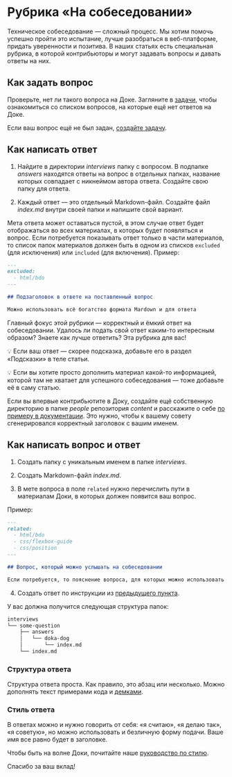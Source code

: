 # Рубрика «На собеседовании»

Техническое собеседование — сложный процесс. Мы хотим помочь успешно пройти это испытание, лучше разобраться в веб-платформе, придать уверенности и позитива. В наших статьях есть специальная рубрика, в которой контрибьюторы и могут задавать вопросы и давать ответы на них.

## Как задать вопрос

Проверьте, нет ли такого вопроса на Доке. Загляните в [задачи](https://github.com/doka-guide/content/issues?q=is%3Aopen+is%3Aissue+label%3Aсобеседование), чтобы ознакомиться со списком вопросов, на которые ещё нет ответов на Доке.

Если ваш вопрос ещё не был задан, [создайте задачу](https://github.com/doka-guide/content/issues/new?assignees=&labels=&template=3_empty.md&title=).

## Как написать ответ

1. Найдите в директории _interviews_ папку с вопросом. В подпапке _answers_ находятся ответы на вопрос в отдельных папках, название которых совпадает с никнеймом автора ответа. Создайте свою папку для ответа.

2. Каждый ответ — это отдельный Markdown-файл. Создайте файл _index.md_ внутри своей папки и напишите свой вариант.

Мета ответа может оставаться пустой, в этом случае ответ будет отображаться во всех материалах, в которых будет появляться и вопрос. Если потребуется показывать ответ только в части материалов, то список папок материалов должен быть в одном из списков `excluded` (для исключения) или `included` (для включения). Пример:

```markdown
---
excluded:
  - html/bdo
---

## Подзаголовок в ответе на поставленный вопрос

Можно использовать всё богатство формата Mardown и для ответа

```

Главный фокус этой рубрики — корректный и ёмкий ответ на собеседовании. Удалось ли подать свой ответ каким-то интересным образом? Знаете как лучше ответить? Эта рубрика для вас!

💡 Если ваш ответ — скорее подсказка, добавьте его в раздел «Подсказки» в теле статьи.

💡 Если вы хотите просто дополнить материал какой-то информацией, которой там не хватает для успешного собеседования — тоже добавьте её в саму статью.

Если вы впервые контрибьютите в Доку, создайте ещё собственную директорию в папке _people_ репозитория _content_ и расскажите о себе [по примеру в документации](people.md). Это нужно, чтобы к вашему совету сгенерировался корректный заголовок с вашим именем.

## Как написать вопрос и ответ

1. Создать папку с уникальным именем в папке _interviews_.

2. Создать Markdown-файл _index.md_.

3. В мете вопроса в поле `related` нужно перечислить пути в материалам Доки, в которых должен появится ваш вопрос.

Пример:

```markdown
---
related:
  - html/bdo
  - css/flexbox-guide
  - css/position
---

## Вопрос, который можно услышать на собеседовании

Если потребуется, то пояснение вопроса, для которых можно использовать все возможности формата Markdown
```

4. Создать ответ по инструкции из [предыдущего пункта](#как-написать-ответ).

У вас должна получится следующая структура папок:

```markdown
interviews
└── some-question
    ├── answers
    │   └── doka-dog
    │       └── index.md
    └── index.md
```

### Структура ответа

Структура ответа проста. Как правило, это абзац или несколько. Можно дополнять текст примерами кода и [демками](demos.md).

### Стиль ответа

В ответах можно и нужно говорить от себя: «я считаю», «я делаю так», «я советую», но можно использовать и безличную форму подачи. Ваше имя все равно будет в заголовке.

Чтобы быть на волне Доки, почитайте наше [руководство по стилю](styleguide.md).

Спасибо за ваш вклад!
